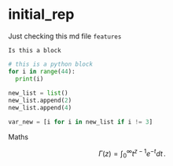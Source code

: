 # initial_rep

Just checking this md file `features`

```
Is this a block
```

```python
# this is a python block
for i in range(44):
  print(i)
  
new_list = list()
new_list.append(2)
new_list.append(4)

var_new = [i for i in new_list if i != 3]
```
Maths

$$
\Gamma(z) = \int_0^\infty t^{z-1}e^{-t}dt\,.
$$
